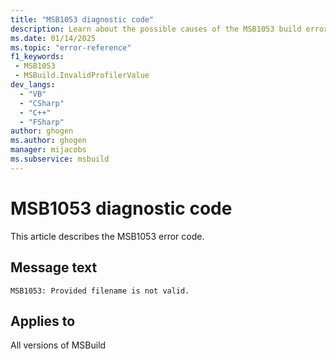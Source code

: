 ```yaml
---
title: "MSB1053 diagnostic code"
description: Learn about the possible causes of the MSB1053 build error, and get troubleshooting tips.
ms.date: 01/14/2025
ms.topic: "error-reference"
f1_keywords:
 - MSB1053
 - MSBuild.InvalidProfilerValue
dev_langs:
  - "VB"
  - "CSharp"
  - "C++"
  - "FSharp"
author: ghogen
ms.author: ghogen
manager: mijacobs
ms.subservice: msbuild
---
```


# MSB1053 diagnostic code

<!-- :::ErrorDefinitionDescription::: -->
<!-- :::editable-content name="introDescription"::: -->
This article describes the MSB1053 error code.
<!-- :::editable-content-end::: -->

## Message text

`MSB1053: Provided filename is not valid.`

<!-- :::editable-content name="postOutputDescription"::: -->
<!-- :::editable-content-end::: -->
<!-- :::ErrorDefinitionDescription-end::: -->

## Applies to

All versions of MSBuild
